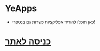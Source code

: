
# YeApps
* כאן תוכלו להוריד אפליקציות כשרות גם בנטפרי!
# <a href="https://yitzhakapps.github.io/">כניסה לאתר</a>
